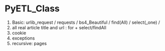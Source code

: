# PyETL_Class

1. Basic: urlib_request / requests / bs4_Beautiful / find(All) / select(_one) / 
2. all real article title and url : for + select/findAll
3. cookie
4. exceptions
5. recursive: pages
